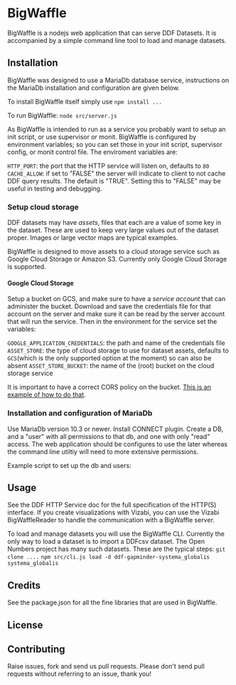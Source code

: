 # BigWaffle

BigWaffle is a nodejs web application that can serve DDF Datasets. It is accompanied by a simple command line tool to load and manage datasets.

## Installation

BigWaffle was designed to use a MariaDb database service, instructions on the MariaDb installation and configuration are given below.

To install BigWaffle itself simply use ```npm install ...```

To run BigWaffle: ```node src/server.js```

As BigWaffle is intended to run as a service you probably want to setup an init script, or use supervisor or monit.
BigWaffle is configured by environment variables; so you can set those in your init script, supervisor config, or monit control file. The enviroment variables are:

```HTTP_PORT```: the port that the HTTP service will listen on, defaults to `80`
```CACHE_ALLOW```: if set to "FALSE" the server will indicate to client to not cache DDF query results. The default is "TRUE". Setting this to "FALSE" may be useful in testing and debugging.

### Setup cloud storage

DDF datasets may have _assets_, files that each are a value of some key in the dataset. These are used to keep very large values out of the dataset proper. Images or large vector maps are typical examples.

BigWaffle is designed to move assets to a cloud storage service such as Google Cloud Storage or Amazon S3. Currently only Google Cloud Storage is supported. 

#### Google Cloud Storage

Setup a bucket on GCS, and make sure to have a _service account_ that can administer the bucket. Download and save the credentials file for that account on the server and make sure it can be read by the server account that will run the service. Then in the environment for the service set the variables:

```GOOGLE_APPLICATION_CREDENTIALS```: the path and name of the credentials file
```ASSET_STORE```: the type of cloud storage to use for dataset assets, defaults to `GCS`(which is the only supported option at the moment) so can also be absent
```ASSET_STORE_BUCKET```: the name of the (root) bucket on the cloud storage service

It is important to have a correct CORS policy on the bucket. [This is an example of how to do that](https://bitmovin.com/docs/encoding/faqs/how-do-i-set-up-cors-for-my-google-cloud-storage-bucket).

### Installation and configuration of MariaDb

Use MariaDb version 10.3 or newer. Install CONNECT plugin. Create a DB, and a "user" with all permissions to that db, and one with only "read" access. The web application should be configures to use the later whereas the command line utiltiy will need to more extensive permissions.

Example script to set up the db and users:


## Usage

See the DDF HTTP Service doc for the full specification of the HTTP(S) interface. If you create visualizations with Vizabi, you can use the Vizabi BigWaffleReader to handle the communication with a BigWaffle server.

To load and manage datasets you will use the BigWaffle CLI. Currently the only way to load a dataset is to import a DDFcsv dataset. The Open Numbers project has many such datasets.
These are the typical steps:
`git clone ....`
`npm src/cli.js load -d ddf-gapminder-systema_globalis systema_globalis`

## Credits

See the package.json for all the fine libraries that are used in BigWaffle.

## License

## Contributing

Raise issues, fork and send us pull requests. Please don't send pull requests without referring to an issue, thank you!
